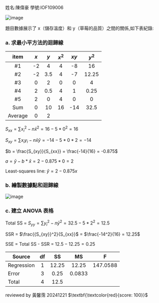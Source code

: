 姓名:陳偉豪  學號:IOF109006

![image](https://github.com/user-attachments/assets/0bb55bdf-7c3c-4065-9b49-0854f5711cfc)

題目數據展示了 x（儲存溫度）和 y（草莓的品質）之間的關係,如下表紀錄: 

### a. 求最小平方法的迴歸線

|item| $x$ | $y$ |$x^2$|$xy$|$y^2$|
|:--:|:--:|:--:|:--:|:--:|:--:|
|#1|-2|4|4|-8|16|
|#2|-2|3.5|4|-7|12.25|
|#3|0|2|0|0|4|
|#4|2|0.5|4|1|0.25|
|#5|2|0|4|0|0|
|Sum|0|10|16|-14|32.5|  
|Average|0|2||||

$S_{xx} = \sum{{x_{i}}^2} - n\bar{x}^2 = 16 - 5 * 0^2 = 16$  

$S_{xy} = \sum{x_{i}y_{i}} - n\bar{x}\bar{y} = -14 - 5 * 0 * 2 = -14$  

$b = \frac{S_{xy}}{S_{xx}} = \frac{-14}{16} = -0.875$  

$a = \bar{y} - b * \bar{x} = 2 - 0.875 * 0 = 2$  

Least-squares line: $\hat{y} = 2 -0.875x$  


### b.  繪製數據點和迴歸線

![image](https://github.com/user-attachments/assets/4f1abda5-91c7-4265-953b-0659f96c0bab)



### c. 建立 ANOVA 表格  

Total SS = $S_{yy} = \sum{{y_{i}}^2} - n {\bar{y}}^2 = 32.5 - 5 * 2^2 = 12.5$  

SSR = $\frac{{S_{xy}}^2}{S_{xx}}$ = $\frac{-14^2}{16} = 12.25$  

SSE = Total SS - SSR = $12.5 - 12.25 = 0.25$


|   Source   |df|SS |MS|F|  
|------------|:---:|:---:|:---:|:---:|  
| Regression | 1 |12.25| 12.25|147.0588|  
| Error      | 3 | 0.25| 0.0833||  
| Total      | 4 |12.5 ||  

reviewed by 黃馨霈 20241221 $\textbf{\textcolor{red}{score: 100}}$
